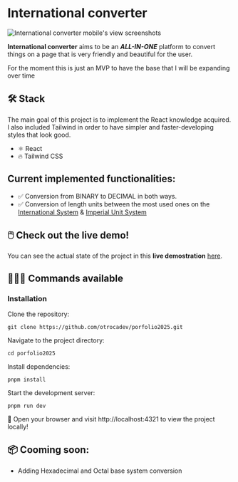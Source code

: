 # International converter

![International converter mobile's view screenshots](/public/screenshot.avif)

**International converter** aims to be an **_ALL-IN-ONE_** platform to convert things on a page that is very friendly and beautiful for the user.

For the moment this is just an MVP to have the base that I will be expanding over time

## 🛠️ Stack

The main goal of this project is to implement the React knowledge acquired. I also included Tailwind in order to have simpler and faster-developing styles that look good.

- ⚛️ React
- 🔥 Tailwind CSS

## Current implemented functionalities:

- ✅ Conversion from BINARY to DECIMAL in both ways.
- ✅ Conversion of length units between the most used ones on the [International System](https://en.wikipedia.org/wiki/International_System_of_Units) & [Imperial Unit System](https://en.wikipedia.org/wiki/Imperial_units)

## 🖱️ Check out the live demo!

You can see the actual state of the project in this **live demostration** [here](https://internationalconverter.com/).

## 👨🏻‍💻 Commands available

### Installation

Clone the repository:

    git clone https://github.com/otrocadev/porfolio2025.git

Navigate to the project directory:

    cd porfolio2025

Install dependencies:

    pnpm install

Start the development server:

    pnpm run dev

🚀 Open your browser and visit http://localhost:4321 to view the project locally!

## 📦 Cooming soon:

- Adding Hexadecimal and Octal base system conversion
